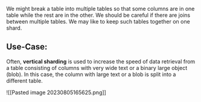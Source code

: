 
We might break a table into multiple tables so that some columns are in one table while the rest are in the other. We should be careful if there are joins between multiple tables. We may like to keep such tables together on one shard.

## Use-Case:

Often, **vertical sharding** is used to increase the speed of data retrieval from a table consisting of columns with very wide text or a binary large object (blob). In this case, the column with large text or a blob is split into a different table.

![[Pasted image 20230805165625.png]]